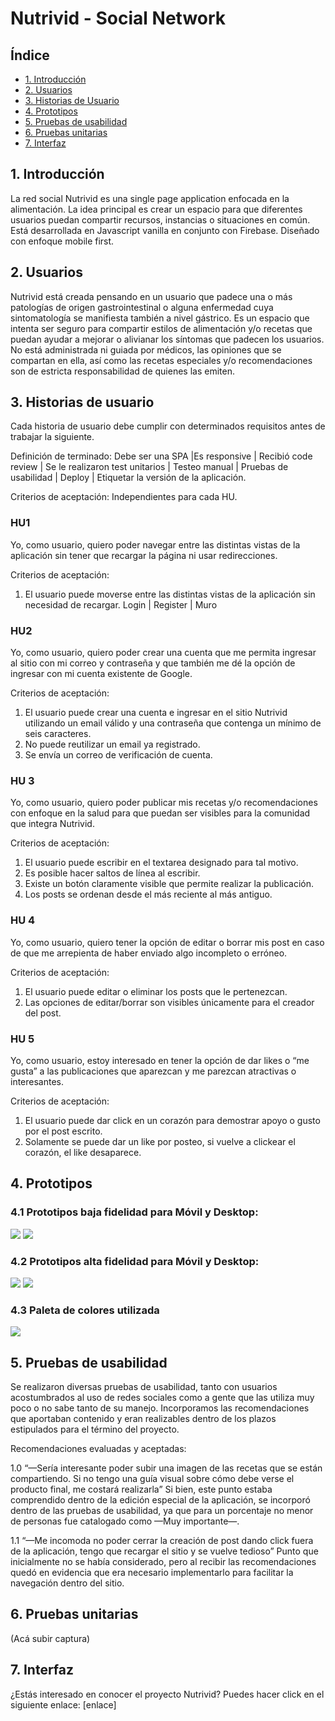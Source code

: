 # Nutrivid - Social Network

## Índice

* [1. Introducción](#1-introducción)
* [2. Usuarios](#2-usuarios)
* [3. Historias de Usuario](#3-historias-de-usuario)
* [4. Prototipos](#4-prototipos)
* [5. Pruebas de usabilidad](#5-pruebas-de-usabilidad)
* [6. Pruebas unitarias](#6-pruebas-unitarias)
* [7. Interfaz](#7-interfaz)

## 1. Introducción

La red social Nutrivid es una single page application enfocada en la alimentación. La idea principal es crear un espacio para que diferentes usuarios puedan compartir recursos, instancias o situaciones en común.
Está desarrollada en Javascript vanilla en conjunto con Firebase. Diseñado con enfoque mobile first.

## 2. Usuarios

Nutrivid está creada pensando en un usuario que padece una o más patologías de origen gastrointestinal o alguna enfermedad cuya sintomatología se manifiesta también a nivel gástrico. Es un espacio que intenta ser seguro para compartir estilos de alimentación y/o recetas que puedan ayudar a mejorar o alivianar los síntomas que padecen los usuarios. No está administrada ni guiada por médicos, las opiniones que se compartan en ella, así como las recetas especiales y/o recomendaciones son de estricta responsabilidad de quienes las emiten.

## 3. Historias de usuario

Cada historia de usuario debe cumplir con determinados requisitos antes de trabajar la siguiente.

Definición de terminado: 
Debe ser una SPA |Es responsive | Recibió code review | Se le realizaron test unitarios | Testeo manual | Pruebas de usabilidad | Deploy | Etiquetar la versión de la aplicación.

Criterios de aceptación:
Independientes para cada HU.

### HU1

Yo, como usuario, quiero poder navegar entre las distintas vistas de la aplicación sin tener que recargar la página ni usar redirecciones.

Criterios de aceptación: 
1. El usuario puede moverse entre las distintas vistas de la aplicación sin necesidad de recargar.
Login | Register | Muro

### HU2
Yo, como usuario, quiero poder crear una cuenta que me permita ingresar al sitio con mi correo y contraseña y que también me dé la opción de ingresar con mi cuenta existente de Google.

Criterios de aceptación: 
1. El usuario puede crear una cuenta e ingresar en el sitio Nutrivid utilizando un email válido y una contraseña que contenga un mínimo de seis caracteres. 
2. No puede reutilizar un email ya registrado. 
3. Se envía un correo de verificación de cuenta.

### HU 3
Yo, como usuario, quiero poder publicar mis recetas y/o recomendaciones con enfoque en la salud para que puedan ser visibles para la comunidad que integra Nutrivid.

Criterios de aceptación: 
1. El usuario puede escribir en el textarea designado para tal motivo. 
2. Es posible hacer saltos de línea al escribir.
3. Existe un botón claramente visible que permite realizar la publicación.
4. Los posts se ordenan desde el más reciente al más antiguo.

### HU 4
Yo, como usuario, quiero tener la opción de editar o borrar mis post en caso de que me arrepienta de haber enviado algo incompleto o erróneo.

Criterios de aceptación: 
1. El usuario puede editar o eliminar los posts que le pertenezcan.
2. Las opciones de editar/borrar son visibles únicamente para el creador del post.

### HU 5
Yo, como usuario, estoy interesado en tener la opción de dar likes o “me gusta” a las publicaciones que aparezcan y me parezcan atractivas o interesantes.

Criterios de aceptación: 
1. El usuario puede dar click en un corazón para demostrar apoyo o gusto por el post escrito.
2. Solamente se puede dar un like por posteo, si vuelve a clickear el corazón, el like desaparece.


## 4. Prototipos

### 4.1 Prototipos baja fidelidad para Móvil y Desktop:
<img src="./images/prototiposBajaMovil.png">
<img src="./images/prototiposBajaDesktop.png">

### 4.2 Prototipos alta fidelidad para Móvil y Desktop:
<img src="./images/prototiposAltaMovil.png">
<img src="./images/prototiposAltaDesktop.png">

### 4.3 Paleta de colores utilizada
<img src="./images/paletaColores.png">


## 5. Pruebas de usabilidad

Se realizaron diversas pruebas de usabilidad, tanto con usuarios acostumbrados al uso de redes sociales como a gente que las utiliza muy poco o no sabe tanto de su manejo. Incorporamos las recomendaciones que aportaban contenido y eran realizables dentro de los plazos estipulados para el término del proyecto.

Recomendaciones evaluadas y aceptadas:

1.0 “—Sería interesante poder subir una imagen de las recetas que  se están compartiendo. Si no tengo una guía visual sobre cómo debe verse el producto final, me costará realizarla”
Si bien, este punto estaba comprendido dentro de la edición especial de la aplicación, se incorporó dentro de las pruebas de usabilidad, ya que para un porcentaje no menor de personas fue catalogado como —Muy importante—.

1.1 “—Me incomoda no poder cerrar la creación de post dando click fuera de la aplicación, tengo que recargar el sitio y se vuelve tedioso”
Punto que inicialmente no se había considerado, pero al recibir las recomendaciones quedó en evidencia que era necesario implementarlo para facilitar la navegación dentro del sitio.


## 6. Pruebas unitarias

(Acá subir captura)


## 7. Interfaz

¿Estás interesado en conocer el proyecto Nutrivid? Puedes hacer click en el siguiente enlace: [enlace]

